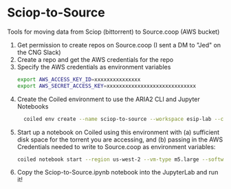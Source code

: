 # Sciop-to-Source
Tools for moving data from Sciop (bittorrent) to Source.coop (AWS bucket)

1. Get permission to create repos on Source.coop (I sent a DM to "Jed" on the CNG Slack)
1. Create a repo and get the AWS credentials for the repo
1. Specify the AWS credentials as environment variables
   ``` bash
   export AWS_ACCESS_KEY_ID=xxxxxxxxxxxxxxx
   export AWS_SECRET_ACCESS_KEY=xxxxxxxxxxxxxxxxxxxxxxxxxxxxx
   ```
1. Create the Coiled environment to use the ARIA2 CLI and Jupyter Notebooks
   ``` bash
     coiled env create --name sciop-to-source --workspace esip-lab --conda sciop-to-source_env.yml
   ```
1. Start up a notebook on Coiled using this environment with (a) sufficient disk space for the torrent you are accessing, and (b) passing in the AWS Credentials needed to write to Source.coop as environment variables:
   ``` bash
   coiled notebook start --region us-west-2 --vm-type m5.large --software sciop-to-source --name sciop-to-source --workspace esip-lab --env AWS_ACCESS_KEY_ID=$AWS_ACCESS_KEY_ID --env AWS_SECRET_ACCESS_KEY=$AWS_SECRET_ACCESS_KEY --env AWS_REQUEST_CHECKSUM_CALCULATION=WHEN_REQUIRED --disk-size 50GB
   ``` 
1. Copy the Sciop-to-Source.ipynb notebook into the JupyterLab and run it!
